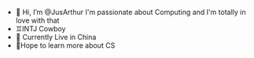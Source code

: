 - 👋 Hi, I’m @JusArthur I'm passionate about Computing and I'm totally in love with that
- ♊INTJ Cowboy
- 👀 Currently Live in China
- 🌱Hope to learn more about CS
<!---
JusArthur/JusArthur is a ✨ special ✨ repository because its `README.md` (this file) appears on your GitHub profile.
You can click the Preview link to take a look at your changes.
--->
